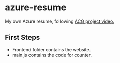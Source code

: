# azure-resume
My own Azure resume, following [ACG project video.](https://www.youtube.com/watch?v=ieYrBWmkfno)

## First Steps

- Frontend folder contains the website.
- main.js contains the code for counter.